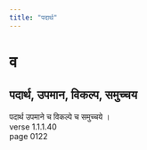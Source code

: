 ```yaml
---
title: "पदार्थ"
---
```


# व
## पदार्थ, उपमान, विकल्प, समुच्चय
पदार्थ उपमाने च विकल्पे च समुच्चये ।<BR>verse 1.1.1.40<BR>page 0122

